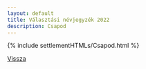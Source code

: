 ```yaml
---
layout: default
title: Választási névjegyzék 2022
description: Csapod
---
```


{% include settlementHTMLs/Csapod.html %}

[Vissza](../)